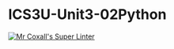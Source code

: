 # ICS3U-Unit3-02Python

[![Mr Coxall's Super Linter](https://github.com/Haley-LeBon/ICS3U-Unit3-02Python/workflows/Mr%20Coxall's%20Super%20Linter/badge.svg)](https://github.com/Haley-LeBon/ICS3U-Unit3-02Python/actions/)
